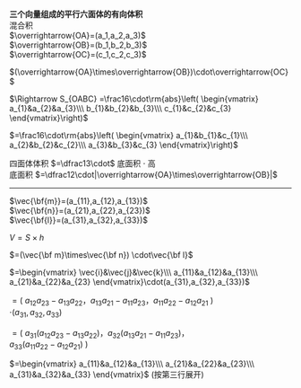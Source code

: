 **三个向量组成的平行六面体的有向体积**  
混合积  
$\overrightarrow{OA}=(a_1,a_2,a_3)$  
$\overrightarrow{OB}=(b_1,b_2,b_3)$  
$\overrightarrow{OC}=(c_1,c_2,c_3)$  
  
$(\overrightarrow{OA}\times\overrightarrow{OB})\cdot\overrightarrow{OC}$  
  
$\Rightarrow S_{OABC}  
=\frac16\cdot\rm{abs}\left(  
\begin{vmatrix}  
a_{1}&a_{2}&a_{3}\\\  
b_{1}&b_{2}&b_{3}\\\  
c_{1}&c_{2}&c_{3}  
\end{vmatrix}\right)$  
  
$=\frac16\cdot\rm{abs}\left(  
\begin{vmatrix}  
a_{1}&b_{1}&c_{1}\\\  
a_{2}&b_{2}&c_{2}\\\  
a_{3}&b_{3}&c_{3}  
\end{vmatrix}\right)$  
  
四面体体积 $=\dfrac13\cdot$ 底面积 $\cdot$ 高  
底面积 $=\dfrac12\cdot|\overrightarrow{OA}\times\overrightarrow{OB}|$  
  
---  
$\vec{\bf{m}}=(a_{11},a_{12},a_{13})$  
$\vec{\bf{n}}=(a_{21},a_{22},a_{23})$  
$\vec{\bf{l}}=(a_{31},a_{32},a_{33})$  
  
$V=S\times h$  
  
$=(\vec{\bf m}\times\vec{\bf n})  
\cdot\vec{\bf l}$  
  
$=\begin{vmatrix}  
\vec{i}&\vec{j}&\vec{k}\\\  
a_{11}&a_{12}&a_{13}\\\  
a_{21}&a_{22}&a_{23}  
\end{vmatrix}\cdot(a_{31},a_{32},a_{33})$  
  
$=(\ a_{12}a_{23}-a_{13}a_{22}，  
a_{13}a_{21}-a_{11}a_{23}，  
a_{11}a_{22}-a_{12}a_{21}\ )$  
$\cdot(a_{31},a_{32},a_{33})$  
  
$=(\ a_{31}(a_{12}a_{23}-a_{13}a_{22})，  
a_{32}(a_{13}a_{21}-a_{11}a_{23})，$  
$a_{33}(a_{11}a_{22}-a_{12}a_{21})\ )$  
  
$=\begin{vmatrix}  
a_{11}&a_{12}&a_{13}\\\  
a_{21}&a_{22}&a_{23}\\\  
a_{31}&a_{32}&a_{33}  
\end{vmatrix}$  (按第三行展开)  
